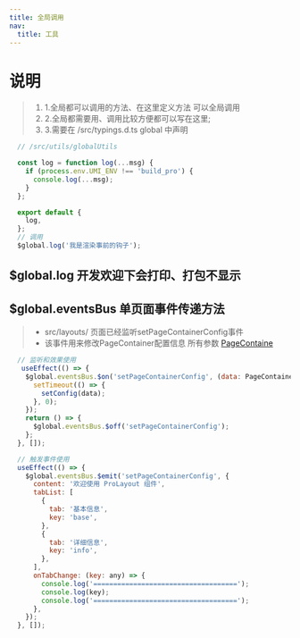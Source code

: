 ```yaml
---
title: 全局调用
nav:
  title: 工具
---
```


# 说明

> 1. 1.全局都可以调用的方法、在这里定义方法 可以全局调用
> 2. 2.全局都需要用、调用比较方便都可以写在这里;
> 3. 3.需要在 /src/typings.d.ts global 中声明


```js
  // /src/utils/globalUtils

  const log = function log(...msg) {
    if (process.env.UMI_ENV !== 'build_pro') {
      console.log(...msg);
    }
  };

  export default {
    log,
  };
  // 调用
  $global.log('我是渲染事前的钩子');
```

## $global.log 开发欢迎下会打印、打包不显示 


## $global.eventsBus 单页面事件传递方法

>- src/layouts/ 页面已经监听setPageContainerConfig事件
> - 该事件用来修改PageContainer配置信息 所有参数 [PageContaine](https://procomponents.ant.design/components/page-container)

```js
  // 监听和效果使用
   useEffect(() => {
    $global.eventsBus.$on('setPageContainerConfig', (data: PageContainerProps) => {
      setTimeout(() => {
        setConfig(data);
      }, 0);
    });
    return () => {
      $global.eventsBus.$off('setPageContainerConfig');
    };
  }, []);

  // 触发事件使用
  useEffect(() => {
    $global.eventsBus.$emit('setPageContainerConfig', {
      content: '欢迎使用 ProLayout 组件',
      tabList: [
        {
          tab: '基本信息',
          key: 'base',
        },
        {
          tab: '详细信息',
          key: 'info',
        },
      ],
      onTabChange: (key: any) => {
        console.log('====================================');
        console.log(key);
        console.log('====================================');
      },
    });
  }, []);
```